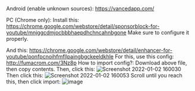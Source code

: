 Android (enable unknown sources): https://vancedapp.com/

PC (Chrome only):
Install this: https://chrome.google.com/webstore/detail/sponsorblock-for-youtube/mnjggcdmjocbbbhaepdhchncahnbgone
Make sure to configure it properly.

And this: https://chrome.google.com/webstore/detail/enhancer-for-youtube/ponfpcnoihfmfllpaingbgckeeldkhle
For this, use this config: http://fumacrom.com/3Nz8p
How to import config?:
Download above file, then copy contents. Then, click this:
![Screenshot 2022-01-02 160030](https://user-images.githubusercontent.com/96969853/147873052-3b73e8c7-f8b1-4e8e-8ab6-c58c7c6d93d2.png)
Then click this: 
![Screenshot 2022-01-02 160053](https://user-images.githubusercontent.com/96969853/147873054-f75e3bb7-e163-411b-bf47-41ac974c54e1.png)
Scroll until you reach this, then click import:
![image](https://user-images.githubusercontent.com/96969853/147873071-dadcaebd-e26a-49f9-8cd4-9bb42f034e07.png)
